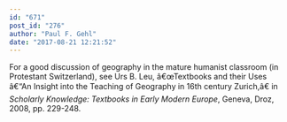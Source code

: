 ```yaml
---
id: "671"
post_id: "276"
author: "Paul F. Gehl"
date: "2017-08-21 12:21:52"
---
```

For a good discussion of geography in the mature humanist classroom (in Protestant Switzerland), see Urs B. Leu, â€œTextbooks and their Uses â€“An Insight into the Teaching of Geography in 16th century Zurich,â€ in <em>Scholarly Knowledge: Textbooks in Early Modern Europe</em>, Geneva, Droz, 2008, pp. 229-248.

